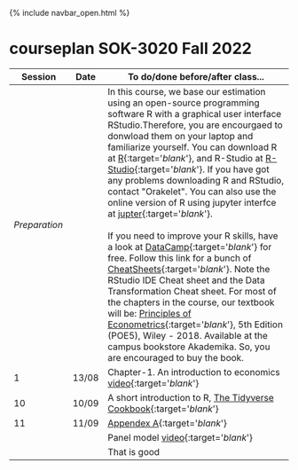 {% include navbar_open.html %}

# courseplan SOK-3020 Fall 2022

| Session <img width=80/>  | Date  |To do/done before/after class... <img width=200/>  |
|-----------------------|---------|-----------------------------------| 
|*Preparation*  | | In this course, we base our estimation using an open-source programming software R with a graphical user interface RStudio.Therefore, you are encourgaed to donwload them on your laptop and familiarize yourself. You can download R at [R](http://www.r-project.org){:target='_blank_'}, and R-Studio at [R-Studio](http://www.rstudio.com){:target='_blank_'}. If you have got any problems downloading R and RStudio, contact "Orakelet". You can also use the online version of R using jupyter interfce at [jupter](https://jupyter.uit.no){:target='_blank_'}.  <br />                                                                                                                                                                                                <br />                                                                                                                                                              If you need to improve your R skills, have a look at [DataCamp](https://www.datacamp.com/courses/free-introduction-to-r){:target='_blank_'} for free. Follow this link for a bunch of [CheatSheets](https://www.rstudio.com/resources/cheatsheets/){:target='_blank_'}. Note the RStudio IDE Cheat sheet and the Data Transformation Cheat sheet. For most of the chapters in the course, our textbook will be: [Principles of Econometrics](http://principlesofeconometrics.com/poe5/poe5.html){:target='_blank_'}, 5th Edition (POE5), Wiley - 2018. Available at the campus bookstore Akademika. So, you are encouraged to buy the book. |                                                   <br />
| 1|13/08 | Chapter-1. An introduction to economics <br/> [video](https://mediasite.uit.no/Mediasite/Play/9cee358de25d442ab518736322b7b0841d){:target='_blank_'} |
| 10|10/09| A short introduction to R, [The Tidyverse Cookbook](https://rstudio-education.github.io/tidyverse-cookbook/){:target='_blank_'} |
| 11|11/09 |[Appendex A](https://github.com/uit-sok-3020-H22/uit-sok-3020-H22.github.io/blob/main/R/Appendex_A.R){:target='_blank_'}   |
| | | Panel model [video](https://mediasite.uit.no/Mediasite/Play/605c35d2405d4b2f88b95c0cce60c6b11d){:target='_blank_'}|
| | |That is good | 
